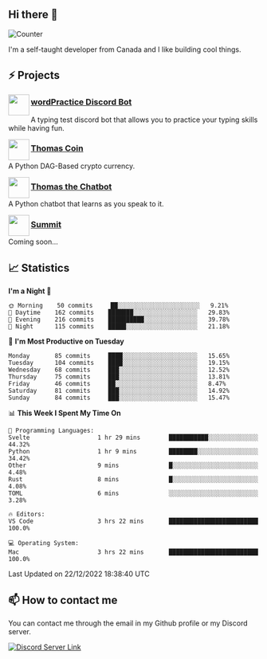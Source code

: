 <h2>Hi there 👋</h2>

![Counter](https://komarev.com/ghpvc/?username=principle105)

<p>I'm a self-taught developer from Canada and I like building cool things.</p>

<h2>⚡ Projects</h2>

<img align="left" src="https://i.imgur.com/BIzs17V.png" width="42" height="42" />
<h3><a target="_blank" href="https://discord.com/application-directory/743183681182498906">wordPractice Discord Bot</a></h3>
<p>A typing test discord bot that allows you to practice your typing skills while having fun.</p>

<img align="left" src="https://i.imgur.com/4FdQpgN.png" width="42" height="42" />
<h3><a href="https://github.com/principle105/thomas-coin">Thomas Coin</a></h3>
<p>A Python DAG-Based crypto currency.</p>

<img align="left" src="https://i.imgur.com/hA9YF2s.png" width="42" height="42" />
<h3><a href="https://github.com/principle105/thomasthechatbot">Thomas the Chatbot</a></h3>
<p>A Python chatbot that learns as you speak to it.</p>

<img align="left" src="https://i.imgur.com/Ly8Atho.png" width="42" height="42" />
<h3><a href="http://summit.sh/">Summit</a></h3>
<p>Coming soon...</p>

<h2>📈 Statistics</h2>

<!--START_SECTION:waka-->
**I'm a Night 🦉** 

```text
🌞 Morning    50 commits     ██░░░░░░░░░░░░░░░░░░░░░░░   9.21% 
🌆 Daytime    162 commits    ███████░░░░░░░░░░░░░░░░░░   29.83% 
🌃 Evening    216 commits    ██████████░░░░░░░░░░░░░░░   39.78% 
🌙 Night      115 commits    █████░░░░░░░░░░░░░░░░░░░░   21.18%

```
📅 **I'm Most Productive on Tuesday** 

```text
Monday       85 commits     ████░░░░░░░░░░░░░░░░░░░░░   15.65% 
Tuesday      104 commits    ████░░░░░░░░░░░░░░░░░░░░░   19.15% 
Wednesday    68 commits     ███░░░░░░░░░░░░░░░░░░░░░░   12.52% 
Thursday     75 commits     ███░░░░░░░░░░░░░░░░░░░░░░   13.81% 
Friday       46 commits     ██░░░░░░░░░░░░░░░░░░░░░░░   8.47% 
Saturday     81 commits     ███░░░░░░░░░░░░░░░░░░░░░░   14.92% 
Sunday       84 commits     ███░░░░░░░░░░░░░░░░░░░░░░   15.47%

```


📊 **This Week I Spent My Time On** 

```text
💬 Programming Languages: 
Svelte                   1 hr 29 mins        ███████████░░░░░░░░░░░░░░   44.32% 
Python                   1 hr 9 mins         ████████░░░░░░░░░░░░░░░░░   34.42% 
Other                    9 mins              █░░░░░░░░░░░░░░░░░░░░░░░░   4.48% 
Rust                     8 mins              █░░░░░░░░░░░░░░░░░░░░░░░░   4.08% 
TOML                     6 mins              ░░░░░░░░░░░░░░░░░░░░░░░░░   3.28%

🔥 Editors: 
VS Code                  3 hrs 22 mins       █████████████████████████   100.0%

💻 Operating System: 
Mac                      3 hrs 22 mins       █████████████████████████   100.0%

```


 Last Updated on 22/12/2022 18:38:40 UTC
<!--END_SECTION:waka-->

<h2>📫 How to contact me</h2>

You can contact me through the email in my Github profile or my Discord server.

[![Discord Server Link](https://dcbadge.vercel.app/api/server/DHnk46C)](https://discord.gg/DHnk46C)

